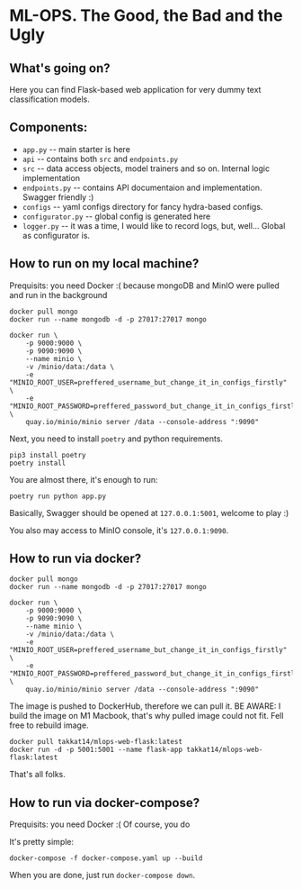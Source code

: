 # ML-OPS. The Good, the Bad and the Ugly
## What's going on?
Here you can find Flask-based web application for very dummy text classification models.

## Components:
* `app.py` -- main starter is here
* `api` -- contains both `src` and `endpoints.py`
* `src` -- data access objects, model trainers and so on. Internal logic implementation
* `endpoints.py` -- contains API documentaion and implementation. Swagger friendly :)
* `configs` -- yaml configs directory for fancy hydra-based configs.
* `configurator.py` -- global config is generated here
* `logger.py` -- it was a time, I would like to record logs, but, well... Global as configurator is.

## How to run on my local machine?
Prequisits: you need Docker :( because mongoDB and MinIO were pulled and run in the background
```
docker pull mongo
docker run --name mongodb -d -p 27017:27017 mongo
```
```
docker run \
    -p 9000:9000 \
    -p 9090:9090 \
    --name minio \
    -v /minio/data:/data \
    -e "MINIO_ROOT_USER=preffered_username_but_change_it_in_configs_firstly" \
    -e "MINIO_ROOT_PASSWORD=preffered_password_but_change_it_in_configs_firstly" \
    quay.io/minio/minio server /data --console-address ":9090"
```

Next, you need to install `poetry` and python requirements.
```
pip3 install poetry
poetry install
```
You are almost there, it's enough to run:
```
poetry run python app.py
```
Basically, Swagger should be opened at `127.0.0.1:5001`, welcome to play :)

You also may access to MinIO console, it's `127.0.0.1:9090`.

## How to run via docker?
```
docker pull mongo
docker run --name mongodb -d -p 27017:27017 mongo
```
```
docker run \
    -p 9000:9000 \
    -p 9090:9090 \
    --name minio \
    -v /minio/data:/data \
    -e "MINIO_ROOT_USER=preffered_username_but_change_it_in_configs_firstly" \
    -e "MINIO_ROOT_PASSWORD=preffered_password_but_change_it_in_configs_firstly" \
    quay.io/minio/minio server /data --console-address ":9090"
```
The image is pushed to DockerHub, therefore we can pull it. BE AWARE: I build the image on M1 Macbook, that's why pulled image could not fit. Fell free to rebuild image.
```
docker pull takkat14/mlops-web-flask:latest
docker run -d -p 5001:5001 --name flask-app takkat14/mlops-web-flask:latest
```

That's all folks.


## How to run via docker-compose?
Prequisits: you need Docker :( Of course, you do

It's pretty simple:
```
docker-compose -f docker-compose.yaml up --build   
```
When you are done, just run `docker-compose down`.
